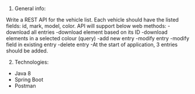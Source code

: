 1. General info:

Write a REST API for the vehicle list. Each vehicle should have the listed fields: id, mark, model, color. API will support below web methods:
-download all entries
-download element based on its ID
-download elements in a selected colour (query)
-add new entry
-modify entry
-modify field in existing entry
-delete entry
-At the start of application, 3 entries should be added.

2. Technologies:
- Java 8
- Spring Boot
- Postman
